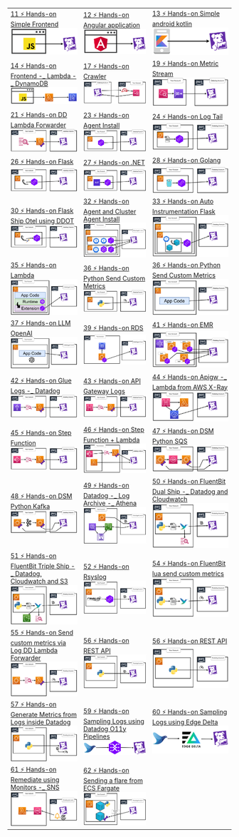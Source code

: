 ||||
|-|-|-|
|[11 ⚡ Hands-on Simple Frontend](./course/11%20⚡%20Hands-on%20Simple%20Frontend.md)  ![](./imgs/6c11decad6c54b3eb90b39139d8505b5.png)|[12 ⚡ Hands-on Angular application](./course/12%20⚡%20Hands-on%20Angular%20application.md)  ![](./imgs/18a89e0680cc40a3824c241360107047.png)|[13 ⚡ Hands-on Simple android kotlin](./course/13%20⚡%20Hands-on%20Simple%20android%20kotlin.md)  ![](./imgs/b1de57270d034bc786e43f7759043be7.png)|
|[14 ⚡ Hands-on Frontend -_ Lambda -_ DynamoDB](./course/14%20⚡%20Hands-on%20Frontend%20-_%20Lambda%20-_%20DynamoDB.md)  ![](./imgs/4a64ec6dae78401fb0a5e0e586bd9df6.png)|[17 ⚡ Hands-on Crawler](./course/17%20⚡%20Hands-on%20Crawler.md)  ![](./imgs/f99909e225124430bef663e93e32c022.png)|[19 ⚡ Hands-on Metric Stream](./course/19%20⚡%20Hands-on%20Metric%20Stream.md)  ![](./imgs/59cf2fe45dff4216af135bc4f5232946.png)|
|[21 ⚡ Hands-on DD Lambda Forwarder](./course/21%20⚡%20Hands-on%20DD%20Lambda%20Forwarder.md)  ![](./imgs/2856d1df0444403d8703caf11791681e.png)|[23 ⚡ Hands-on Agent Install](./course/23%20⚡%20Hands-on%20Agent%20Install.md)  ![](./imgs/e24e688a55154acaa281029792dacf1c.png)|[24 ⚡ Hands-on Log Tail](./course/24%20⚡%20Hands-on%20Log%20Tail.md)  ![](./imgs/cda28b5b8f6044fdbb667713dd629ff5.png)|
|[26 ⚡ Hands-on Flask](./course/26%20⚡%20Hands-on%20Flask.md)  ![](./imgs/bdf45bcdbd734532b5ed30539d6f32ad.png)|[27 ⚡ Hands-on .NET](./course/27%20⚡%20Hands-on%20.NET.md)  ![](./imgs/fab5a7169a91415f8ace79994c978dc6.png)|[28 ⚡ Hands-on Golang](./course/28%20⚡%20Hands-on%20Golang.md)  ![](./imgs/2f0c55906b624725bf0a75725e8561c2.png)|
|[30 ⚡ Hands-on Flask Ship Otel using DDOT](./course/30%20⚡%20Hands-on%20Flask%20Ship%20Otel%20using%20DDOT.md)  ![](./imgs/c13a7e4dfd214d7a9fb9ab0baddd72d2.png)|[32 ⚡ Hands-on Agent and Cluster Agent Install](./course/32%20⚡%20Hands-on%20Agent%20and%20Cluster%20Agent%20Install.md)  ![](./imgs/8c1453c702404a62878e8b2120e7baaa.png)|[33 ⚡ Hands-on Auto Instrumentation Flask](./course/33%20⚡%20Hands-on%20Auto%20Instrumentation%20Flask.md)  ![](./imgs/40884acbed2e4cfd8c4b80bb04680391.png)|
|[35 ⚡ Hands-on Lambda](./course/35%20⚡%20Hands-on%20Lambda.md)  ![](./imgs/4cc48aa363fb4fc483613ca8cb9f0f46.png)|[36 ⚡ Hands-on Python Send Custom Metrics](./course/36%20⚡%20Hands-on%20Python%20Send%20Custom%20Metrics.md)  ![](./imgs/689235425a5a4aa5b07c2e6d8d45214d.png)|[36 ⚡ Hands-on Python Send Custom Metrics](./course/36%20⚡%20Hands-on%20Python%20Send%20Custom%20Metrics.md)  ![](./imgs/7f9bbb26cddb4951947313adab53c850.png)|
|[37 ⚡ Hands-on LLM OpenAI](./course/37%20⚡%20Hands-on%20LLM%20OpenAI.md)  ![](./imgs/659472717ad1441d95fd1a624b51f219.png)|[39 ⚡ Hands-on RDS](./course/39%20⚡%20Hands-on%20RDS.md)  ![](./imgs/a938d11c358141c0a851ad7ecfa658ac.png)|[41 ⚡ Hands-on EMR](./course/41%20⚡%20Hands-on%20EMR.md)  ![](./imgs/8d93ce8aa4ca4aa299ea89649c1ed033.png)|
|[42 ⚡ Hands-on Glue Logs -_ Datadog](./course/42%20⚡%20Hands-on%20Glue%20Logs%20-_%20Datadog.md)  ![](./imgs/f985d430abf2448595aefc2ae28e3348.png)|[43 ⚡ Hands-on API Gateway Logs](./course/43%20⚡%20Hands-on%20API%20Gateway%20Logs.md)  ![](./imgs/bce93871f3894cbb950a2469f71d1813.png)|[44 ⚡ Hands-on Apigw -_ Lambda from AWS X-Ray](./course/44%20⚡%20Hands-on%20Apigw%20-_%20Lambda%20from%20AWS%20X-Ray.md)  ![](./imgs/8f769191a2e04fd8b496684530e91aa3.png)|
|[45 ⚡ Hands-on Step Function](./course/45%20⚡%20Hands-on%20Step%20Function.md)  ![](./imgs/6ea30ac4abc340df9fb37999b5f95fcb.png)|[46 ⚡ Hands-on Step Function + Lambda](./course/46%20⚡%20Hands-on%20Step%20Function%20+%20Lambda.md)  ![](./imgs/0d3825775ff14acfb83c59e244e99380.png)|[47 ⚡ Hands-on DSM Python SQS](./course/47%20⚡%20Hands-on%20DSM%20Python%20SQS.md)  ![](./imgs/bc5017e9ec994fde926f213e291f7eb6.png)|
|[48 ⚡ Hands-on DSM Python Kafka](./course/48%20⚡%20Hands-on%20DSM%20Python%20Kafka.md)  ![](./imgs/e4f4319cc4ac4ca8b8af9d398e3962bf.png)|[49 ⚡ Hands-on Datadog -_ Log Archive -_ Athena](./course/49%20⚡%20Hands-on%20Datadog%20-_%20Log%20Archive%20-_%20Athena.md)  ![](./imgs/2f59d23a413f4e28925b8b1e684e0687.png)|[50 ⚡ Hands-on FluentBit Dual Ship -_ Datadog and Cloudwatch](./course/50%20⚡%20Hands-on%20FluentBit%20Dual%20Ship%20-_%20Datadog%20and%20Cloudwatch.md)  ![](./imgs/e8c579413291443c8747af81c1ed6f2e.png)|
|[51 ⚡ Hands-on FluentBit Triple Ship -_ Datadog, Cloudwatch and S3](./course/51%20⚡%20Hands-on%20FluentBit%20Triple%20Ship%20-_%20Datadog,%20Cloudwatch%20and%20S3.md)  ![](./imgs/0b2cc08cd42e41e39d968e2fa6868346.png)|[52 ⚡ Hands-on Rsyslog](./course/52%20⚡%20Hands-on%20Rsyslog.md)  ![](./imgs/01a0fd2f6af741649179c41af3f32e95.png)|[54 ⚡ Hands-on FluentBit lua send custom metrics](./course/54%20⚡%20Hands-on%20FluentBit%20lua%20send%20custom%20metrics.md)  ![](./imgs/a024800f7da44ae7bd935ecc4c7ed2d5.png)|
|[55 ⚡ Hands-on Send custom metrics via Log DD Lambda Forwarder](./course/55%20⚡%20Hands-on%20Send%20custom%20metrics%20via%20Log%20DD%20Lambda%20Forwarder.md)  ![](./imgs/a59c7a31c03a4949a8bbbcfe58b9fed9.png)|[56 ⚡ Hands-on REST API](./course/56%20⚡%20Hands-on%20REST%20API.md)  ![](./imgs/a8adf5e0b2cb424ca7c666b7e8d338d1.png)|[56 ⚡ Hands-on REST API](./course/56%20⚡%20Hands-on%20REST%20API.md)  ![](./imgs/f2f9ea1a37424c05bbf63849a5ccced3.png)|
|[57 ⚡ Hands-on Generate Metrics from Logs inside Datadog](./course/57%20⚡%20Hands-on%20Generate%20Metrics%20from%20Logs%20inside%20Datadog.md)  ![](./imgs/0a8c1e0c13bc4728b519a20e0bc453f5.png)|[59 ⚡ Hands-on Sampling Logs using Datadog O11y Pipelines](./course/59%20⚡%20Hands-on%20Sampling%20Logs%20using%20Datadog%20O11y%20Pipelines.md)  ![](./imgs/0a761a503c6d43b3802a6c8458c84a92.png)|[60 ⚡ Hands-on Sampling Logs using Edge Delta](./course/60%20⚡%20Hands-on%20Sampling%20Logs%20using%20Edge%20Delta.md)  ![](./imgs/01c9d83832454a2e8e23cab0d8611847.png)|
|[61 ⚡ Hands-on Remediate using Monitors -_ SNS](./course/61%20⚡%20Hands-on%20Remediate%20using%20Monitors%20-_%20SNS.md)  ![](./imgs/a8d1d299276840efa260905499c3c9fa.png)|[62 ⚡ Hands-on Sending a flare from ECS Fargate](./course/62%20⚡%20Hands-on%20Sending%20a%20flare%20from%20ECS%20Fargate.md)  ![](./imgs/d5a21845646f47de9779d328b2a5d354.png)